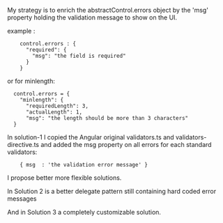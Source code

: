 My strategy is to enrich the abstractControl.errors object by the 'msg' property holding the validation message to show
on the UI.

example :

        control.errors : {
          "required": {
            "msg": "the field is required"
          }
        }  

or for minlength:

      control.errors = {
        "minlength": {
          "requiredLength": 3,
          "actualLength": 1,
          "msg": "the length should be more than 3 characters"
      }

In solution-1 I copied the Angular original validators.ts and validators-directive.ts and added the msg property on all
errors for each standard validators:

        { msg  : 'the validation error message' }

I propose better more flexible solutions.

In Solution 2 is a better delegate pattern still containing hard coded error messages

And in Solution 3 a completely customizable solution.
